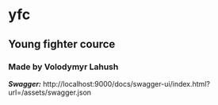 # yfc
## Young fighter cource
### Made by Volodymyr Lahush
***Swagger:***
http://localhost:9000/docs/swagger-ui/index.html?url=/assets/swagger.json
